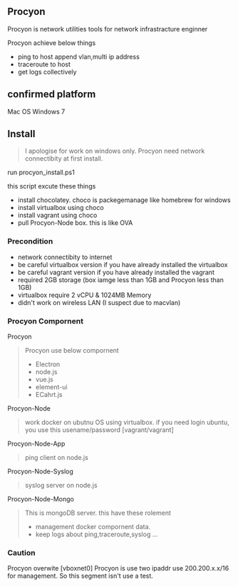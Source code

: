 

## Procyon
Procyon is network utilities tools for network infrastracture enginner

Procyon achieve below things
- ping to host append vlan,multi ip address
- traceroute to host
- get logs collectively

## confirmed platform
Mac OS
Windows 7

## Install
> I apologise for work on windows only.
> Procyon need network connectibity at first install.

run procyon_install.ps1

this script excute these things
- install chocolatey. choco is packegemanage like homebrew for windows
- install virtualbox using choco
- install vagrant using choco
- pull Procyon-Node box. this is like OVA



### Precondition
- network connectibity to internet
- be careful virtualbox version if you have already installed the virtualbox
- be careful vagrant version if you have already installed the vagrant
- required 2GB storage (box iamge less than 1GB and Procyon less than 1GB)
- virtualbox require 2 vCPU & 1024MB Memory
- didn't work on wireless LAN (I suspect due to macvlan)

### Procyon Compornent

Procyon
> Procyon use below compornent
> - Electron
> - node.js
> - vue.js
> - element-ui
> - ECahrt.js

Procyon-Node
> work docker on ubutnu OS using virtualbox.
> if you need login ubuntu, you use this usename/password [vagrant/vagrant]

Procyon-Node-App
> ping client on node.js

Procyon-Node-Syslog
> syslog server on node.js

Procyon-Node-Mongo
> This is mongoDB server.
> this have these rolement
> - management docker compornent data.
> - keep logs about ping,traceroute,syslog ...


### Caution
Procyon overwite [vboxnet0]
Procyon is use two ipaddr
use 200.200.x.x/16 for management. So this segment isn't use a test.


